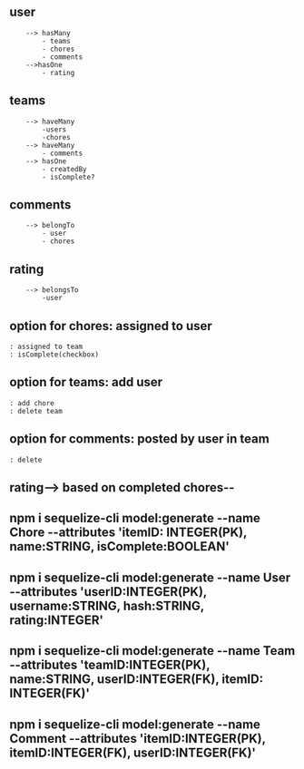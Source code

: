 ## user 
        --> hasMany 
            - teams 
            - chores 
            - comments 
        -->hasOne
            - rating

## teams 
        --> haveMany 
            -users
            -chores 
        --> haveMany 
            - comments 
        --> hasOne 
            - createdBy 
            - isComplete?

## comments 
        --> belongTo 
            - user
            - chores

## rating   
        --> belongsTo 
            -user

## option for chores: assigned to user
    : assigned to team
    : isComplete(checkbox)
## option for teams: add user
    : add chore
    : delete team
## option for comments: posted by user in team
    : delete
## rating--> based on completed chores--

## npm i sequelize-cli model:generate --name Chore --attributes 'itemID: INTEGER(PK), name:STRING, isComplete:BOOLEAN' 
## npm i sequelize-cli model:generate --name User --attributes 'userID:INTEGER(PK), username:STRING, hash:STRING, rating:INTEGER'  
## npm i sequelize-cli model:generate --name Team --attributes 'teamID:INTEGER(PK), name:STRING, userID:INTEGER(FK), itemID: INTEGER(FK)' 
## npm i sequelize-cli model:generate --name Comment --attributes 'itemID:INTEGER(PK), itemID:INTEGER(FK), userID:INTEGER(FK)'    

